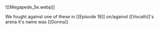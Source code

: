 ![[Megapede_5e.webp]]

We fought against one of these in [[Episode 18]] on/against [[Vocath]]'s arena it's name was [[Gorma]]

